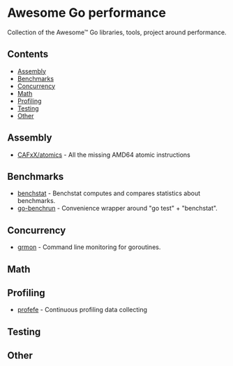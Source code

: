 # Awesome Go performance

Collection of the Awesome™ Go libraries, tools, project around performance.

## Contents

- [Assembly](#assembly)
- [Benchmarks](#benchmarks)
- [Concurrency](#concurrency)
- [Math](#math)
- [Profiling](#profiling)
- [Testing](#testing)
- [Other](#other)

## Assembly
- [CAFxX/atomics](https://github.com/CAFxX/atomics) - All the missing AMD64 atomic instructions

## Benchmarks
- [benchstat](https://godoc.org/golang.org/x/perf/cmd/benchstat) - Benchstat computes and compares statistics about benchmarks.
- [go-benchrun](https://github.com/quasilyte/go-benchrun) - Convenience wrapper around "go test" + "benchstat".

## Concurrency
- [grmon](https://github.com/bcicen/grmon) - Command line monitoring for goroutines.

## Math

## Profiling

- [profefe](https://github.com/profefe/profefe) - Continuous profiling data collecting

## Testing

## Other
